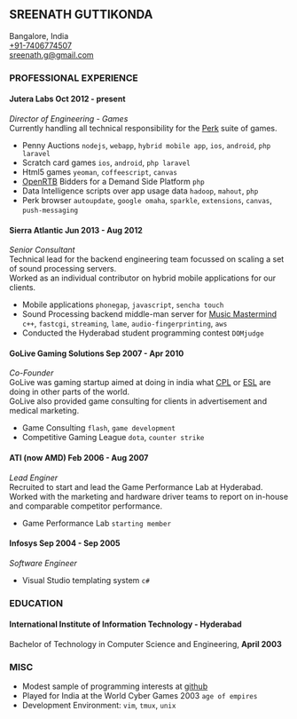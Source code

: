 ## SREENATH GUTTIKONDA
Bangalore, India  
[+91-7406774507](tel:+917406774507)  
<sreenath.g@gmail.com>  

### PROFESSIONAL EXPERIENCE

#### Jutera Labs  	Oct 2012 - present
*Director of Engineering - Games*  
  Currently handling all technical responsibility for the [Perk](http://perk.com/about) suite of games.

* Penny Auctions `nodejs`, `webapp`, `hybrid mobile app`, `ios`, `android`, `php laravel`
* Scratch card games `ios`, `android`, `php laravel`
* Html5 games `yeoman`, `coffeescript`, `canvas`
* [OpenRTB](http://openrtb.github.io/OpenRTB/) Bidders for a Demand Side Platform `php`
* Data Intelligence scripts over app usage data `hadoop`, `mahout`, `php`
* Perk browser `autoupdate`, `google omaha`, `sparkle`, `extensions`, `canvas`, `push-messaging`

#### Sierra Atlantic 	Jun 2013 - Aug 2012
*Senior Consultant*  
	Technical lead for the backend engineering team focussed on scaling a set of sound processing servers.  
	Worked as an individual contributor on hybrid mobile applications for our clients.

* Mobile applications `phonegap`, `javascript`, `sencha touch`
* Sound Processing backend middle-man server for [Music Mastermind](http://www.musicmastermind.com) `c++`, `fastcgi`, `streaming`, `lame`, `audio-fingerprinting`, `aws`
* Conducted the Hyderabad student programming contest `DOMjudge`

#### GoLive Gaming Solutions 	Sep 2007 - Apr 2010
*Co-Founder*  
	GoLive was gaming startup aimed at doing in india what [CPL](http://thecpl.com/) or [ESL](http://www.esl.eu/eu/) are doing in other parts of the world.  
	GoLive also provided game consulting for clients in advertisement and medical marketing.

* Game Consulting `flash`, `game development`
* Competitive Gaming League `dota`, `counter strike`

#### ATI (now AMD) 	Feb 2006 - Aug 2007
*Lead Enginer*  
	Recruited to start and lead the Game Performance Lab at Hyderabad.  
	Worked with the marketing and hardware driver teams to report on in-house and comparable competitor performance.

* Game Performance Lab `starting member`

#### Infosys 	Sep 2004 - Sep 2005
*Software Engineer*

* Visual Studio templating system `c#`

### EDUCATION

#### International Institute of Information Technology - Hyderabad
Bachelor of Technology in Computer Science and Engineering, **April 2003**

### MISC
* Modest sample of programming interests at [github](https://github.com/ab-su-rd)
* Played for India at the World Cyber Games 2003 `age of empires`
* Development Environment: `vim`, `tmux`, `unix`
